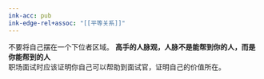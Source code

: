 ```yaml
---
ink-acc: pub
ink-edge-rel+assoc: "[[平等关系]]"
---
```


不要将自己摆在一个下位者区域。
**高手的人脉观，人脉不是能帮到你的人，而是你能帮到的人**  
职场面试时应该证明你自己可以帮助到面试官，证明自己的价值所在​。